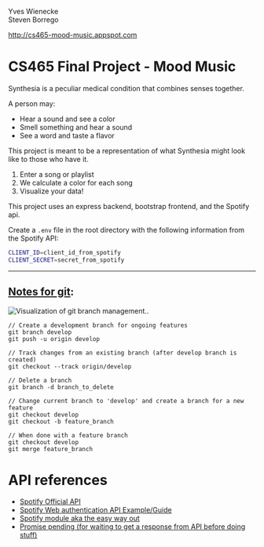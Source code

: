 Yves Wienecke<Br/>
Steven Borrego

http://cs465-mood-music.appspot.com

# CS465 Final Project - Mood Music

Synthesia is a peculiar medical condition that combines senses together.

A person may:
* Hear a sound and see a color
* Smell something and hear a sound
* See a word and taste a flavor

This project is meant to be a representation of what Synthesia might look like to those who have it.

1. Enter a song or playlist
2. We calculate a color for each song 
3. Visualize your data!

This project uses an express backend, bootstrap frontend, and the Spotify api.
  
Create a `.env` file in the root directory with the following information from the Spotify API:
```bash
CLIENT_ID=client_id_from_spotify
CLIENT_SECRET=secret_from_spotify
```

<hr/>

## [Notes for git](https://www.atlassian.com/git/tutorials/comparing-workflows/gitflow-workflow):

![Visualization of git branch management.](https://wac-cdn.atlassian.com/dam/jcr:b5259cce-6245-49f2-b89b-9871f9ee3fa4/03%20(2).svg?cdnVersion=lb).

```
// Create a development branch for ongoing features
git branch develop
git push -u origin develop
```

```
// Track changes from an existing branch (after develop branch is created)
git checkout --track origin/develop
```

```
// Delete a branch
git branch -d branch_to_delete
```

```
// Change current branch to 'develop' and create a branch for a new feature
git checkout develop
git checkout -b feature_branch
```

```
// When done with a feature branch
git checkout develop
git merge feature_branch
```


# API references

* [Spotify Official API](https://developer.spotify.com/documentation/web-api/reference/search/search/)
* [Spotify Web authentication API Example/Guide](https://github.com/spotify/web-api-auth-examples/blob/master/client_credentials/app.js)
* [Spotify module aka the easy way out](https://github.com/thelinmichael/spotify-web-api-node)
* [Promise pending (for waiting to get a response from API before doing stuff)](https://stackoverflow.com/questions/38884522/promise-pending)
